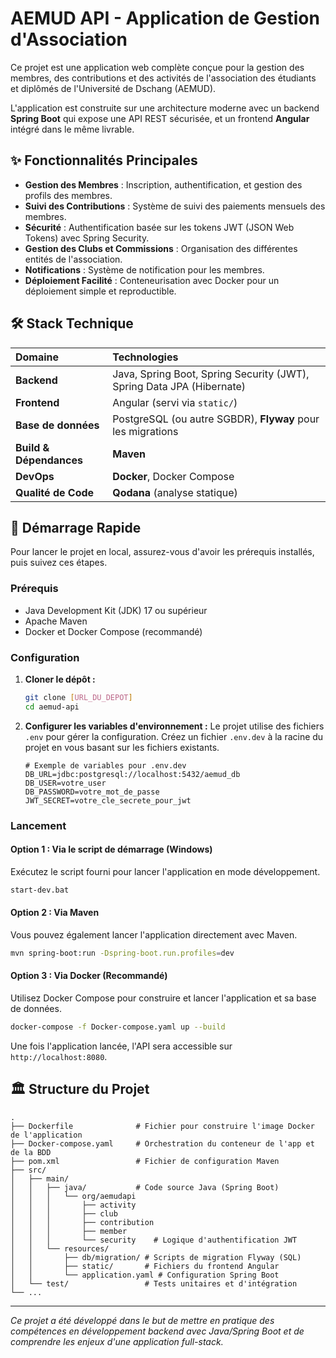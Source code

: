 # AEMUD API - Application de Gestion d'Association

Ce projet est une application web complète conçue pour la gestion des membres, des contributions et des activités de
l'association des étudiants et diplômés de l'Université de Dschang (AEMUD).

L'application est construite sur une architecture moderne avec un backend **Spring Boot** qui expose une API REST
sécurisée, et un frontend **Angular** intégré dans le même livrable.

## ✨ Fonctionnalités Principales

- **Gestion des Membres** : Inscription, authentification, et gestion des profils des membres.
- **Suivi des Contributions** : Système de suivi des paiements mensuels des membres.
- **Sécurité** : Authentification basée sur les tokens JWT (JSON Web Tokens) avec Spring Security.
- **Gestion des Clubs et Commissions** : Organisation des différentes entités de l'association.
- **Notifications** : Système de notification pour les membres.
- **Déploiement Facilité** : Conteneurisation avec Docker pour un déploiement simple et reproductible.

## 🛠️ Stack Technique

| Domaine                 | Technologies                                                          |
|:------------------------|:----------------------------------------------------------------------|
| **Backend**             | Java, Spring Boot, Spring Security (JWT), Spring Data JPA (Hibernate) |
| **Frontend**            | Angular (servi via `static/`)                                         |
| **Base de données**     | PostgreSQL (ou autre SGBDR), **Flyway** pour les migrations           |
| **Build & Dépendances** | **Maven**                                                             |
| **DevOps**              | **Docker**, Docker Compose                                            |
| **Qualité de Code**     | **Qodana** (analyse statique)                                         |

## 🚀 Démarrage Rapide

Pour lancer le projet en local, assurez-vous d'avoir les prérequis installés, puis suivez ces étapes.

### Prérequis

- Java Development Kit (JDK) 17 ou supérieur
- Apache Maven
- Docker et Docker Compose (recommandé)

### Configuration

1. **Cloner le dépôt :**
   ```bash
   git clone [URL_DU_DEPOT]
   cd aemud-api
   ```

2. **Configurer les variables d'environnement :**
   Le projet utilise des fichiers `.env` pour gérer la configuration. Créez un fichier `.env.dev` à la racine du projet
   en vous basant sur les fichiers existants.
   ```properties
   # Exemple de variables pour .env.dev
   DB_URL=jdbc:postgresql://localhost:5432/aemud_db
   DB_USER=votre_user
   DB_PASSWORD=votre_mot_de_passe
   JWT_SECRET=votre_cle_secrete_pour_jwt
   ```

### Lancement

#### Option 1 : Via le script de démarrage (Windows)

Exécutez le script fourni pour lancer l'application en mode développement.

```bash
start-dev.bat
```

#### Option 2 : Via Maven

Vous pouvez également lancer l'application directement avec Maven.

```bash
mvn spring-boot:run -Dspring-boot.run.profiles=dev
```

#### Option 3 : Via Docker (Recommandé)

Utilisez Docker Compose pour construire et lancer l'application et sa base de données.

```bash
docker-compose -f Docker-compose.yaml up --build
```

Une fois l'application lancée, l'API sera accessible sur `http://localhost:8080`.

## 🏛️ Structure du Projet

```
.
├── Dockerfile              # Fichier pour construire l'image Docker de l'application
├── Docker-compose.yaml     # Orchestration du conteneur de l'app et de la BDD
├── pom.xml                 # Fichier de configuration Maven
├── src/
│   ├── main/
│   │   ├── java/           # Code source Java (Spring Boot)
│   │   │   └── org/aemudapi
│   │   │       ├── activity
│   │   │       ├── club
│   │   │       ├── contribution
│   │   │       ├── member
│   │   │       └── security    # Logique d'authentification JWT
│   │   └── resources/
│   │       ├── db/migration/ # Scripts de migration Flyway (SQL)
│   │       ├── static/       # Fichiers du frontend Angular
│   │       └── application.yaml # Configuration Spring Boot
│   └── test/                 # Tests unitaires et d'intégration
└── ...
```

---
*Ce projet a été développé dans le but de mettre en pratique des compétences en développement backend avec Java/Spring
Boot et de comprendre les enjeux d'une application full-stack.*
